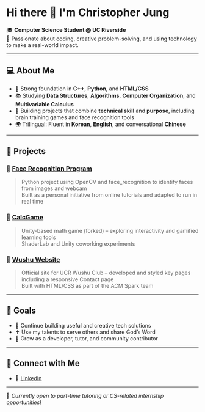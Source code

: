 # Hi there 👋 I'm Christopher Jung

🎓 **Computer Science Student @ UC Riverside**  
📌 Passionate about coding, creative problem-solving, and using technology to make a real-world impact.

---

## 💻 About Me

- 🧠 Strong foundation in **C++**, **Python**, and **HTML/CSS**  
- 📚 Studying **Data Structures**, **Algorithms**, **Computer Organization**, and **Multivariable Calculus**  
- 🌱 Building projects that combine **technical skill** and **purpose**, including brain training games and face recognition tools  
- 🌍 Trilingual: Fluent in **Korean**, **English**, and conversational **Chinese**

---

## 🚀 Projects

### 🔹 [Face Recognition Program](https://github.com/chrisjung0919/face_recognition_program)  
> Python project using OpenCV and face_recognition to identify faces from images and webcam  
> Built as a personal initiative from online tutorials and adapted to run in real time  

### 🔹 [CalcGame](https://github.com/chrisjung0919/CalcGame)  
> Unity-based math game (forked) – exploring interactivity and gamified learning tools  
> ShaderLab and Unity coworking experiments  

### 🔹 [Wushu Website](https://wushu.ucrhighlanders.org/)  
> Official site for UCR Wushu Club – developed and styled key pages including a responsive Contact page  
> Built with HTML/CSS as part of the ACM Spark team  

---

## 🎯 Goals

- 🔧 Continue building useful and creative tech solutions  
- ✝️ Use my talents to serve others and share God’s Word  
- 💼 Grow as a developer, tutor, and community contributor  

---

## 🔗 Connect with Me

- 💼 [LinkedIn](https://www.linkedin.com/in/chris-jung-665910319/)  

---

📌 *Currently open to part-time tutoring or CS-related internship opportunities!*
